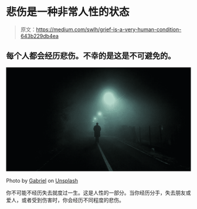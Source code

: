 # 悲伤是一种非常人性的状态

> 原文：<https://medium.com/swlh/grief-is-a-very-human-condition-643b229db4ea>

## 每个人都会经历悲伤。不幸的是这是不可避免的。

![](img/ec7c065197900c45d9051e9d5e45f05a.png)

Photo by [Gabriel](https://unsplash.com/@natural?utm_source=unsplash&utm_medium=referral&utm_content=creditCopyText) on [Unsplash](https://unsplash.com/search/photos/sadness?utm_source=unsplash&utm_medium=referral&utm_content=creditCopyText)

你不可能不经历失去就度过一生。这是人性的一部分。当你经历分手，失去朋友或爱人，或者受到伤害时，你会经历不同程度的悲伤。